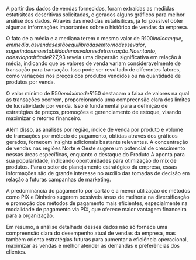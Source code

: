 A partir dos dados de vendas fornecidos, foram extraídas as medidas estatísitcas descritivas solicitadas, e gerados alguns gráficos para melhor análise dos dados. Através das medidas estatísiticas, já foi possível obter algumas informações importantes sobre o histórico de vendas da empresa.

O fato de a média e a mediana terem o mesmo valor de R$100 indicam que, em média, as vendas estão equilibradas em torno desse valor, sugerindo uma estabilidade nos valores de transação. No entanto, o desvio padrão de R$27,93 revela uma dispersão significativa em relação à média, indicando que os valores de venda variam consideravelmente de transação para transação. Isso pode ser resultado de diferentes fatores, como variações nos preços dos produtos vendidos ou na quantidade de produtos por venda.

O valor mínimo de R$50 e máximo de R$150 destacam a faixa de valores na qual as transações ocorrem, proporcionando uma compreensão clara dos limites de lucratividade por venda. Isso é fundamental para a definição de estratégias de preços, promoções e gerenciamento de estoque, visando maximizar o retorno financeiro.

Além disso, as análises por região, índice de venda por produto e volume de transações por método de pagamento, obtidas através dos gráficos gerados, fornecem insights adicionais bastante relevantes. A concentração de vendas nas regiões Norte e Oeste sugere um potencial de crescimento nessas áreas específicas, enquanto o destaque do Produto A aponta para sua popularidade, indicando oportunidades para otimização do mix de produtos. Para o setor de planejamento estratégico da empresa, essas informações são de grande interesse no auxílio das tomadas de decisão em relação a futuras campanhas de marketing.

A predominância do pagamento por cartão e a menor utilização de métodos como PIX e Dinheiro sugerem possíveis áreas de melhoria na diversificação e promoção dos métodos de pagamento mais eficientes, especialmente na modalidade de pagamento via PIX, que oferece maior vantagem financeira para a organização.

Em resumo, a análise detalhada desses dados não só fornece uma compreensão clara do desempenho atual de vendas da empresa, mas também orienta estratégias futuras para aumentar a eficiência operacional, maximizar as vendas e melhor atender às demandas e preferências dos clientes.

